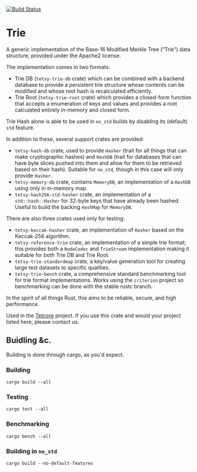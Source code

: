 [![Build Status](https://travis-ci.com/tetcoin/trie.svg?branch=master)](https://travis-ci.com/tetcoin/trie)
# Trie

A generic implementation of the Base-16 Modified Merkle Tree ("Trie") data structure,
provided under the Apache2 license.

The implementation comes in two formats:

- Trie DB (`tetsy-trie-db` crate) which can be combined with a backend database to provide
   a persistent trie structure whose contents can be modified and whose root hash
   is recalculated efficiently.
- Trie Root (`tetsy-trie-root` crate) which provides a closed-form function that accepts a
   enumeration of keys and values and provides a root calculated entirely in-memory and
   closed form.

Trie Hash alone is able to be used in `no_std` builds by disabling its (default)
`std` feature.

In addition to these, several support crates are provided:

- `tetsy-hash-db` crate, used to provide `Hasher` (trait for all things that
   can make cryptographic hashes) and `HashDB` (trait for databases that can have byte
   slices pushed into them and allow for them to be retrieved based on their hash).
   Suitable for `no_std`, though in this case will only provide `Hasher`.
- `tetsy-memory-db` crate, contains `MemoryDB`, an implementation of a `HashDB` using only
   in in-memory map.
- `tetsy-hash256-std-hasher` crate, an implementation of a `std::hash::Hasher` for 32-byte
   keys that have already been hashed. Useful to build the backing `HashMap` for `MemoryDB`.

There are also three crates used only for testing:

- `tetsy-keccak-hasher` crate, an implementation of `Hasher` based on the Keccak-256 algorithm.
- `tetsy-reference-trie` crate, an implementation of a simple trie format; this provides both
   a `NodeCodec` and `TrieStream` implementation making it suitable for both Trie DB and
   Trie Root.
- `tetsy-trie-standardmap` crate, a key/value generation tool for creating large test datasets
   to specific qualities.
- `tetsy-trie-bench` crate, a comprehensive standard benchmarking tool for trie format
   implementations. Works using the `criterion` project so benchmarking can be done with
   the stable rustc branch.

In the spirit of all things Rust, this aims to be reliable, secure, and high performance.

Used in the [Tetcore](https://github.com/tetcoin/tetcore) project. If you use this crate and
would your project listed here, please contact us.

## Buidling &c.

Building is done through cargo, as you'd expect.

### Building

```
cargo build --all
```

### Testing

```
cargo test --all
```

### Benchmarking

```
cargo bench --all
```

### Building in `no_std`

```
cargo build --no-default-features
```
